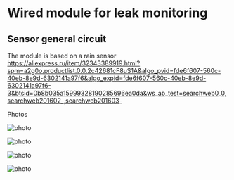 # Wired module for leak monitoring

## Sensor general circuit
The module is based on a rain sensor https://aliexpress.ru/item/32343389919.html?spm=a2g0o.productlist.0.0.2c42681cF8uS1A&algo_pvid=fde6f607-560c-40eb-8e9d-6302141a97f6&algo_expid=fde6f607-560c-40eb-8e9d-6302141a97f6-3&btsid=0b8b035a15999328190285696ea0da&ws_ab_test=searchweb0_0,searchweb201602_,searchweb201603_

Photos

![photo](https://raw.githubusercontent.com/leech001/LeakControl/master/wired_module/img/photo_2017-11-05_14-51-26.jpg)

![photo](https://raw.githubusercontent.com/leech001/LeakControl/master/wired_module/img/photo_2017-11-05_14-51-28.jpg)

![photo](https://raw.githubusercontent.com/leech001/LeakControl/master/wired_module/img/photo_2017-11-05_14-51-31.jpg)

![photo](https://raw.githubusercontent.com/leech001/LeakControl/master/wired_module/img/photo_2017-11-05_14-51-34.jpg)
